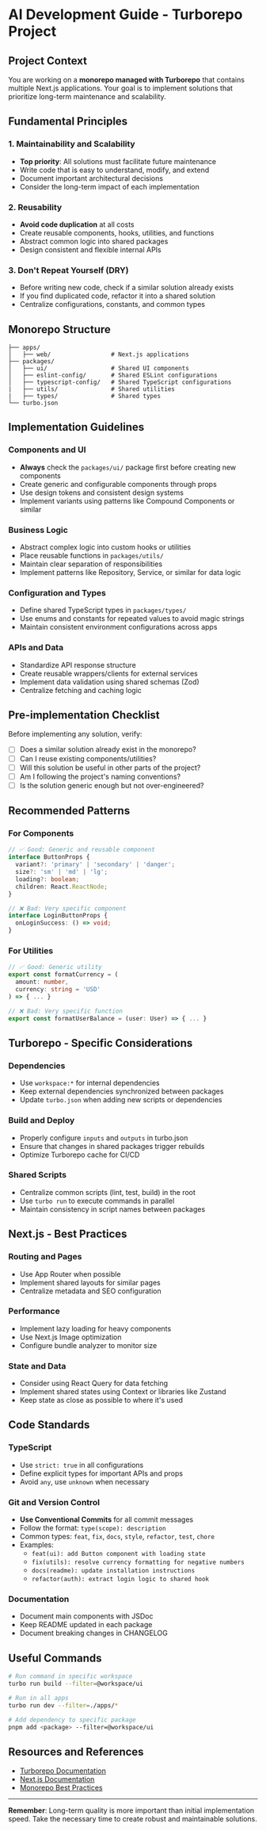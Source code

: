# AI Development Guide - Turborepo Project

## Project Context

You are working on a **monorepo managed with Turborepo** that contains multiple Next.js applications. Your goal is to implement solutions that prioritize long-term maintenance and scalability.

## Fundamental Principles

### 1. Maintainability and Scalability

- **Top priority**: All solutions must facilitate future maintenance
- Write code that is easy to understand, modify, and extend
- Document important architectural decisions
- Consider the long-term impact of each implementation

### 2. Reusability

- **Avoid code duplication** at all costs
- Create reusable components, hooks, utilities, and functions
- Abstract common logic into shared packages
- Design consistent and flexible internal APIs

### 3. Don't Repeat Yourself (DRY)

- Before writing new code, check if a similar solution already exists
- If you find duplicated code, refactor it into a shared solution
- Centralize configurations, constants, and common types

## Monorepo Structure

```
├── apps/
│   ├── web/                 # Next.js applications
├── packages/
│   ├── ui/                  # Shared UI components
│   ├── eslint-config/       # Shared ESLint configurations
│   ├── typescript-config/   # Shared TypeScript configurations
|   ├── utils/               # Shared utilities
|   ├── types/               # Shared types
└── turbo.json
```

## Implementation Guidelines

### Components and UI

- **Always** check the `packages/ui/` package first before creating new components
- Create generic and configurable components through props
- Use design tokens and consistent design systems
- Implement variants using patterns like Compound Components or similar

### Business Logic

- Abstract complex logic into custom hooks or utilities
- Place reusable functions in `packages/utils/`
- Maintain clear separation of responsibilities
- Implement patterns like Repository, Service, or similar for data logic

### Configuration and Types

- Define shared TypeScript types in `packages/types/`
- Use enums and constants for repeated values to avoid magic strings
- Maintain consistent environment configurations across apps

### APIs and Data

- Standardize API response structure
- Create reusable wrappers/clients for external services
- Implement data validation using shared schemas (Zod)
- Centralize fetching and caching logic

## Pre-implementation Checklist

Before implementing any solution, verify:

- [ ] Does a similar solution already exist in the monorepo?
- [ ] Can I reuse existing components/utilities?
- [ ] Will this solution be useful in other parts of the project?
- [ ] Am I following the project's naming conventions?
- [ ] Is the solution generic enough but not over-engineered?

## Recommended Patterns

### For Components

```typescript
// ✅ Good: Generic and reusable component
interface ButtonProps {
  variant?: 'primary' | 'secondary' | 'danger';
  size?: 'sm' | 'md' | 'lg';
  loading?: boolean;
  children: React.ReactNode;
}

// ❌ Bad: Very specific component
interface LoginButtonProps {
  onLoginSuccess: () => void;
}
```

### For Utilities

```typescript
// ✅ Good: Generic utility
export const formatCurrency = (
  amount: number,
  currency: string = 'USD'
) => { ... }

// ❌ Bad: Very specific function
export const formatUserBalance = (user: User) => { ... }
```

## Turborepo - Specific Considerations

### Dependencies

- Use `workspace:*` for internal dependencies
- Keep external dependencies synchronized between packages
- Update `turbo.json` when adding new scripts or dependencies

### Build and Deploy

- Properly configure `inputs` and `outputs` in turbo.json
- Ensure that changes in shared packages trigger rebuilds
- Optimize Turborepo cache for CI/CD

### Shared Scripts

- Centralize common scripts (lint, test, build) in the root
- Use `turbo run` to execute commands in parallel
- Maintain consistency in script names between packages

## Next.js - Best Practices

### Routing and Pages

- Use App Router when possible
- Implement shared layouts for similar pages
- Centralize metadata and SEO configuration

### Performance

- Implement lazy loading for heavy components
- Use Next.js Image optimization
- Configure bundle analyzer to monitor size

### State and Data

- Consider using React Query for data fetching
- Implement shared states using Context or libraries like Zustand
- Keep state as close as possible to where it's used

## Code Standards

### TypeScript

- Use `strict: true` in all configurations
- Define explicit types for important APIs and props
- Avoid `any`, use `unknown` when necessary

### Git and Version Control

- **Use Conventional Commits** for all commit messages
- Follow the format: `type(scope): description`
- Common types: `feat`, `fix`, `docs`, `style`, `refactor`, `test`, `chore`
- Examples:
  - `feat(ui): add Button component with loading state`
  - `fix(utils): resolve currency formatting for negative numbers`
  - `docs(readme): update installation instructions`
  - `refactor(auth): extract login logic to shared hook`

### Documentation

- Document main components with JSDoc
- Keep README updated in each package
- Document breaking changes in CHANGELOG

## Useful Commands

```bash
# Run command in specific workspace
turbo run build --filter=@workspace/ui

# Run in all apps
turbo run dev --filter=./apps/*

# Add dependency to specific package
pnpm add <package> --filter=@workspace/ui
```

## Resources and References

- [Turborepo Documentation](https://turbo.build/repo/docs)
- [Next.js Documentation](https://nextjs.org/docs)
- [Monorepo Best Practices](https://monorepo.tools)

---

**Remember**: Long-term quality is more important than initial implementation speed. Take the necessary time to create robust and maintainable solutions.
